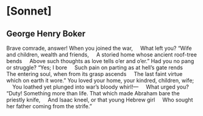 # [Sonnet]
## George Henry Boker
Brave comrade, answer! When you joined the war,
    What left you? “Wife and children, wealth and friends,
    A storied home whose ancient roof-tree bends
    Above such thoughts as love tells o’er and o’er.”
Had you no pang or struggle? “Yes; I bore
    Such pain on parting as at hell’s gate rends
    The entering soul, when from its grasp ascends
    The last faint virtue which on earth it wore.”
You loved your home, your kindred, children, wife;
    You loathed yet plunged into war’s bloody whirl!—
    What urged you? “Duty! Something more than life.
That which made Abraham bare the priestly knife,
    And Isaac kneel, or that young Hebrew girl
    Who sought her father coming from the strife.”